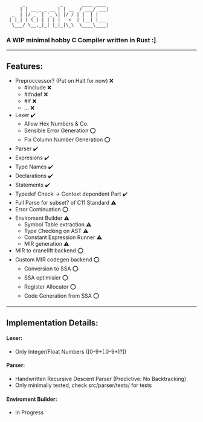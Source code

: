 ```
      _             _       ____ ____ 
     | | __ _ _ __ | | __  / ___/ ___|
  _  | |/ _` | '_ \| |/ / | |  | |    
 | |_| | (_| | | | |   <  | |__| |___ 
  \___/ \__,_|_| |_|_|\_\  \____\____|

```
### A WIP minimal hobby C Compiler written in Rust :]

---

## Features:

- Preproccessor? (Put on Halt for now) :x:  
  - #include :x: 
  - #ifndef :x: 
  - #if :x: 
  - ... :x: 
- Lexer :heavy_check_mark: 
  - Allow Hex Numbers & Co. 
  - Sensible Error Generation :o: 
  - Fix Column Number Generation :o: 
-  Parser :heavy_check_mark:
  - Expresions :heavy_check_mark:
  - Type Names :heavy_check_mark:
  - Declarations :heavy_check_mark:
  - Statements :heavy_check_mark: 
  - Typedef Check -> Context dependent Part :heavy_check_mark:
  - Full Parse for subset? of C11 Standard :warning:
  - Error Continuation :o:
- Enviroment Builder :warning:
  - Symbol Table extraction :warning:
  - Type Checking on AST :warning:
  - Constant Expression Runner :warning:
  - MIR generation :warning:
- MIR to cranelift backend :o:
- Custom MIR codegen backend :o:
  - Conversion to SSA :o:
  - SSA optimisier :o:
  - Register Allocator :o:
  - Code Generation from SSA :o:

---

## Implementation Details:

#### Lexer:
  - Only Integer/Float Numbers ([0-9+(.0-9*)?])


#### Parser:
  - Handwritten Recursive Descent Parser (Predictive: No Backtracking)
  - Only minimally tested, check src/parser/tests/ for tests


#### Enviroment Builder:
  - In Progress